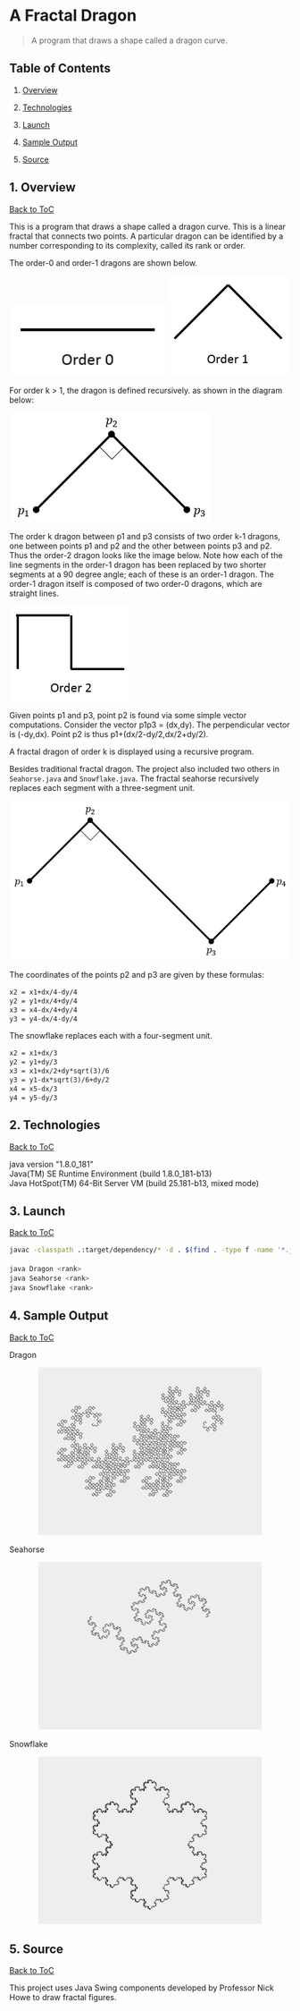 # A Fractal Dragon 

> A program that draws a shape called a dragon curve.

<a name="toc"/></a>
## Table of Contents

1. [Overview](#overview)

2. [Technologies](#technologies)

3. [Launch](#launch)

4. [Sample Output](#output)

5. [Source](#source)

<a name="overview"/></a>
## 1. Overview
[Back to ToC](#toc)

This is a program that draws a shape called a dragon curve. This is a linear fractal that connects two points. A particular dragon can be identified by a number corresponding to its complexity, called its rank or order.

The order-0 and order-1 dragons are shown below.

![Order 0 dragon](images/dragon0.png)
![Order 1 dragon](images/dragon1.png)

For order k > 1, the dragon is defined recursively. as shown in the diagram below:

![Dragon points](images/dragon_pts.png)

The order k dragon between p1 and p3 consists of two order k-1 dragons, one between points p1 and p2 and the other between points p3 and p2. Thus the order-2 dragon looks like the image below. Note how each of the line segments in the order-1 dragon has been replaced by two shorter segments at a 90 degree angle; each of these is an order-1 dragon. The order-1 dragon itself is composed of two order-0 dragons, which are straight lines.

![Order 2 dragon](images/dragon2.png)

Given points p1 and p3, point p2 is found via some simple vector computations. Consider the vector p1p3 = (dx,dy). The perpendicular vector is (-dy,dx). Point p2 is thus p1+(dx/2-dy/2,dx/2+dy/2). 

A fractal dragon of order k is displayed using a recursive program.

Besides traditional fractal dragon. The project also included two others in `Seahorse.java` and `Snowflake.java`.  The fractal seahorse recursively replaces each segment with a three-segment unit.

![Seahorse points](images/seahorse_pts.png)

The coordinates of the points p2 and p3 are given by these formulas:

    x2 = x1+dx/4-dy/4
    y2 = y1+dx/4+dy/4
    x3 = x4-dx/4+dy/4
    y3 = y4-dx/4-dy/4

The snowflake replaces each with a four-segment unit.

    x2 = x1+dx/3
    y2 = y1+dy/3
    x3 = x1+dx/2+dy*sqrt(3)/6
    y3 = y1-dx*sqrt(3)/6+dy/2
    x4 = x5-dx/3
    y4 = y5-dy/3

<a name="technologies"/></a>
## 2. Technologies
[Back to ToC](#toc)

java version "1.8.0_181"<br />
Java(TM) SE Runtime Environment (build 1.8.0_181-b13)<br />
Java HotSpot(TM) 64-Bit Server VM (build 25.181-b13, mixed mode)<br />

<a name="launch"/></a>
## 3. Launch
[Back to ToC](#toc)
```bash
javac -classpath .:target/dependency/* -d . $(find . -type f -name '*.java')

java Dragon <rank>
java Seahorse <rank>
java Snowflake <rank>
```
<a name="output"/></a>
## 4. Sample Output
[Back to ToC](#toc)

Dragon 
<p align="center">
<img src="images/dragon.png" height="300" width="400"/>
</p>
Seahorse 
<p align="center">
<img src="images/seahorse.png" height="300" width="400"/>
</p>
Snowflake 
<p align="center">
<img src="images/snowflake.png" height="300" width="400"/>
</p>

<a name="source"/></a>
## 5. Source
[Back to ToC](#toc)

This project uses Java Swing components developed by Professor Nick Howe to draw fractal figures.
